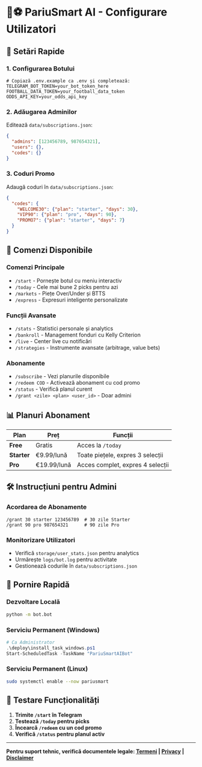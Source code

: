 # 🤖⚽ PariuSmart AI - Configurare Utilizatori

## 🔧 Setări Rapide

### 1. Configurarea Botului
```env
# Copiază .env.example ca .env și completează:
TELEGRAM_BOT_TOKEN=your_bot_token_here
FOOTBALL_DATA_TOKEN=your_football_data_token
ODDS_API_KEY=your_odds_api_key
```

### 2. Adăugarea Adminilor
Editează `data/subscriptions.json`:
```json
{
  "admins": [123456789, 987654321],
  "users": {},
  "codes": {}
}
```

### 3. Coduri Promo
Adaugă coduri în `data/subscriptions.json`:
```json
{
  "codes": {
    "WELCOME30": {"plan": "starter", "days": 30},
    "VIP90": {"plan": "pro", "days": 90},
    "PROMO7": {"plan": "starter", "days": 7}
  }
}
```

## 🚀 Comenzi Disponibile

### Comenzi Principale
- `/start` - Pornește botul cu meniu interactiv
- `/today` - Cele mai bune 2 picks pentru azi
- `/markets` - Piețe Over/Under și BTTS
- `/express` - Expresuri inteligente personalizate

### Funcții Avansate  
- `/stats` - Statistici personale și analytics
- `/bankroll` - Management fonduri cu Kelly Criterion
- `/live` - Center live cu notificări
- `/strategies` - Instrumente avansate (arbitrage, value bets)

### Abonamente
- `/subscribe` - Vezi planurile disponibile
- `/redeem COD` - Activează abonament cu cod promo
- `/status` - Verifică planul curent
- `/grant <zile> <plan> <user_id>` - Doar admini

## 📊 Planuri Abonament

| Plan | Preț | Funcții |
|------|------|---------|
| **Free** | Gratis | Acces la `/today` |
| **Starter** | €9.99/lună | Toate piețele, expres 3 selecții |
| **Pro** | €19.99/lună | Acces complet, expres 4 selecții |

## 🛠️ Instrucțiuni pentru Admini

### Acordarea de Abonamente
```
/grant 30 starter 123456789  # 30 zile Starter
/grant 90 pro 987654321      # 90 zile Pro
```

### Monitorizare Utilizatori
- Verifică `storage/user_stats.json` pentru analytics
- Urmărește `logs/bot.log` pentru activitate
- Gestionează codurile în `data/subscriptions.json`

## 🚀 Pornire Rapidă

### Dezvoltare Locală
```bash
python -m bot.bot
```

### Serviciu Permanent (Windows)
```powershell
# Ca Administrator
.\deploy\install_task_windows.ps1
Start-ScheduledTask -TaskName "PariuSmartAIBot"
```

### Serviciu Permanent (Linux)
```bash
sudo systemctl enable --now pariusmart
```

## 📱 Testare Funcționalități

1. **Trimite `/start` în Telegram**
2. **Testează `/today` pentru picks**
3. **Încearcă `/redeem` cu un cod promo**
4. **Verifică `/status` pentru planul activ**

---
**Pentru suport tehnic, verifică documentele legale: [Termeni](TERMS.md) | [Privacy](PRIVACY.md) | [Disclaimer](DISCLAIMER.md)**